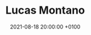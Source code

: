 ---
layout: post_layout
title:  "Lucas Montano"
date:   2021-08-18 20:00:00 +0100
categories: podcast
youtube: https://www.youtube.com/watch?v=8iRDbYkpOgA
twitch: 
instagram: lucasmontano
picture: "005"
---